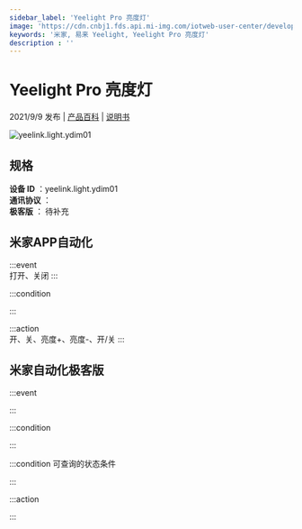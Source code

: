 ```yaml
---
sidebar_label: 'Yeelight Pro 亮度灯'
image: 'https://cdn.cnbj1.fds.api.mi-img.com/iotweb-user-center/developer_1679047958162W7x3wQG5.png?GalaxyAccessKeyId=AKVGLQWBOVIRQ3XLEW&Expires=9223372036854775807&Signature=U0hhGiYre/A9KanuczpL/KbTnkU='
keywords: '米家, 易来 Yeelight, Yeelight Pro 亮度灯'
description : ''
---
```

# Yeelight Pro 亮度灯

2021/9/9 发布 | [产品百科](https://home.mi.com/webapp/content/baike/product/index.html?model=yeelink.light.ydim01/) | [说明书](https://home.mi.com/views/introduction.html?model=yeelink.light.ydim01&region=cn)

![yeelink.light.ydim01](https://cdn.cnbj1.fds.api.mi-img.com/iotweb-user-center/developer_1679047958162W7x3wQG5.png?GalaxyAccessKeyId=AKVGLQWBOVIRQ3XLEW&Expires=9223372036854775807&Signature=U0hhGiYre/A9KanuczpL/KbTnkU=)

## 规格  
> 
**设备 ID** ：yeelink.light.ydim01  
**通讯协议** ：  
**极客版**  ： 待补充 


## 米家APP自动化  

:::event  
打开、关闭
:::

:::condition  

:::

:::action   
开、关、亮度+、亮度-、开/关
:::

## 米家自动化极客版  

:::event  

:::

:::condition  

:::

:::condition 可查询的状态条件  

:::

:::action  

:::

        
